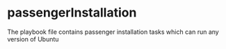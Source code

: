 # passengerInstallation
The playbook file contains passenger installation tasks which can run any version of Ubuntu 
